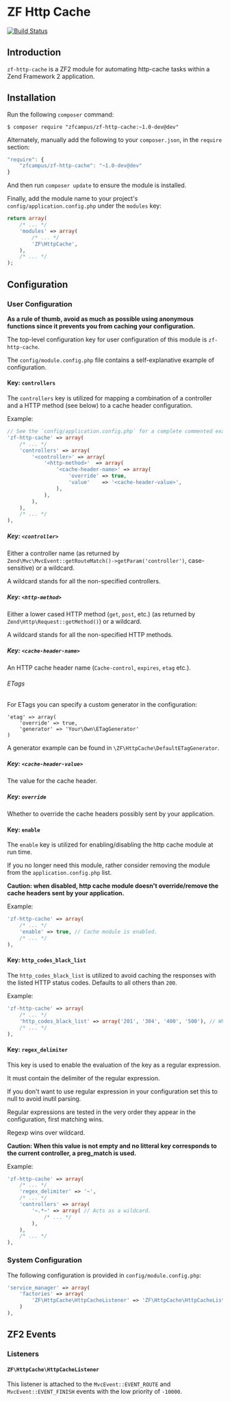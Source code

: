 ZF Http Cache
=============

[![Build Status](https://travis-ci.org/zfcampus/zf-http-cache.png)](https://travis-ci.org/zfcampus/zf-http-cache)

Introduction
------------

`zf-http-cache` is a ZF2 module for automating http-cache tasks within a Zend Framework 2
application.

Installation
------------

Run the following `composer` command:

```console
$ composer require "zfcampus/zf-http-cache:~1.0-dev@dev"
```

Alternately, manually add the following to your `composer.json`, in the `require` section:

```javascript
"require": {
    "zfcampus/zf-http-cache": "~1.0-dev@dev"
}
```

And then run `composer update` to ensure the module is installed.

Finally, add the module name to your project's `config/application.config.php` under the `modules`
key:


```php
return array(
    /* ... */
    'modules' => array(
        /* ... */
        'ZF\HttpCache',
    ),
    /* ... */
);
```

Configuration
-------------

### User Configuration

**As a rule of thumb, avoid as much as possible using anonymous functions since it prevents you from caching your configuration.** 

The top-level configuration key for user configuration of this module is `zf-http-cache`.

The `config/module.config.php` file contains a self-explanative example of configuration.

#### Key: `controllers`

The `controllers` key is utilized for mapping a combination of a controller and a HTTP method (see below) to a cache header configuration.

Example:

```php
// See the `config/application.config.php` for a complete commented example
'zf-http-cache' => array(
    /* ... */
    'controllers' => array(
        '<controller>' => array(
            '<http-method>'  => array(
                '<cache-header-name>' => array(
                    'override' => true,
                    'value'    => '<cache-header-value>',
                ),
            ),
        ),
    ),
    /* ... */
),    
```

##### Key: `<controller>` 

Either a controller name (as returned by `Zend\Mvc\MvcEvent::getRouteMatch()->getParam('controller')`, case-sensitive) or a wildcard.

A wildcard stands for all the non-specified controllers.

##### Key: `<http-method>` 

Either a lower cased HTTP method (`get`, `post`, etc.) (as returned by `Zend\Http\Request::getMethod()`) or a wildcard.

A wildcard stands for all the non-specified HTTP methods.

##### Key: `<cache-header-name>` 

An HTTP cache header name (`Cache-control`, `expires`, `etag` etc.).

###### ETags

For ETags you can specify a custom generator in the configuration:

```
'etag' => array(
    'override' => true,
    'generator' => 'Your\Own\ETagGenerator'
)
```

A generator example can be found in `\ZF\HttpCache\DefaultETagGenerator`. 


##### Key: `<cache-header-value>`

The value for the cache header. 

##### Key: `override`

Whether to override the cache headers possibly sent by your application.

#### Key: `enable`

The `enable` key is utilized for enabling/disabling the http cache module at run time.

If you no longer need this module, rather consider removing the module from the `application.config.php` list.

**Caution: when disabled, http cache module doesn't override/remove the cache headers sent by your application.**

Example:

```php
'zf-http-cache' => array(
    /* ... */
    'enable' => true, // Cache module is enabled.
    /* ... */
),    
```

#### Key: `http_codes_black_list`

The `http_codes_black_list` is utilized to avoid caching the responses with the listed HTTP status codes.
Defaults to all others than `200`.

Example:

```php
'zf-http-cache' => array(
    /* ... */
    'http_codes_black_list' => array('201', '304', '400', '500'), // Whatever the other configurations, the responses with these HTTP codes won't be cached.
    /* ... */
),
```

#### Key: `regex_delimiter`

This key is used to enable the evaluation of the <controller> key as a regular expression.

It must contain the delimiter of the regular expression.

If you don't want to use regular expression in your configuration set this to null to avoid inutil parsing.

Regular expressions are tested in the very order they appear in the configuration, first matching wins.

Regexp wins over wildcard.

**Caution: When this value is not empty and no litteral key corresponds to the current controller, a preg_match is used.**

Example:

```php
'zf-http-cache' => array(
    /* ... */
    'regex_delimiter' => '~',
    /* ... */
    'controllers' => array(
        '~.*~' => array( // Acts as a wildcard.
            /* ... */
        ),
    ),
    /* ... */
),
```

### System Configuration

The following configuration is provided in `config/module.config.php`:

```php
'service_manager' => array(
    'factories' => array(
        'ZF\HttpCache\HttpCacheListener' => 'ZF\HttpCache\HttpCacheListenerFactory',
    )
),
```

ZF2 Events
----------

### Listeners

#### `ZF\HttpCache\HttpCacheListener`

This listener is attached to the `MvcEvent::EVENT_ROUTE` and `MvcEvent::EVENT_FINISH` events with the low priority of `-10000`.
